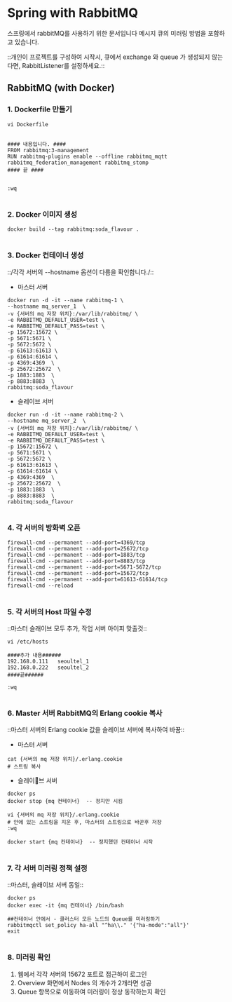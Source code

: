 # Spring with RabbitMQ
스프링에서 rabbitMQ를 사용하기 위한 문서입니다
메시지 큐의 미러링 방법을 포함하고 있습니다.

::개인이 프로젝트를 구성하여 시작시, 큐에서 exchange 와 queue 가 생성되지 않는다면, RabbitListener를 설정하세요.::



## RabbitMQ (with Docker)

### 1. Dockerfile 만들기


```
vi Dockerfile


#### 내용입니다. ####
FROM rabbitmq:3-management
RUN rabbitmq-plugins enable --offline rabbitmq_mqtt rabbitmq_federation_management rabbitmq_stomp
#### 끝 ####


:wq
```


#
### 2. Docker 이미지 생성

```
docker build --tag rabbitmq:soda_flavour .

```


#
### 3. Docker 컨테이너 생성

::/각각 서버의 --hostname 옵션이 다름을 확인합니다./::

* 마스터 서버
```
docker run -d -it --name rabbitmq-1 \
--hostname mq_server_1  \
-v {서버의 mq 저장 위치}:/var/lib/rabbitmq/ \
-e RABBITMQ_DEFAULT_USER=test \
-e RABBITMQ_DEFAULT_PASS=test \
-p 15672:15672 \
-p 5671:5671 \
-p 5672:5672 \
-p 61613:61613 \
-p 61614:61614 \
-p 4369:4369  \
-p 25672:25672  \
-p 1883:1883  \
-p 8883:8883  \
rabbitmq:soda_flavour

```

* 슬레이브 서버
```
docker run -d -it --name rabbitmq-2 \
--hostname mq_server_2  \
-v {서버의 mq 저장 위치}:/var/lib/rabbitmq/ \
-e RABBITMQ_DEFAULT_USER=test \
-e RABBITMQ_DEFAULT_PASS=test \
-p 15672:15672 \
-p 5671:5671 \
-p 5672:5672 \
-p 61613:61613 \
-p 61614:61614 \
-p 4369:4369  \
-p 25672:25672  \
-p 1883:1883  \
-p 8883:8883  \
rabbitmq:soda_flavour

```


#
### 4. 각 서버의 방화벽 오픈

```
firewall-cmd --permanent --add-port=4369/tcp
firewall-cmd --permanent --add-port=25672/tcp
firewall-cmd --permanent --add-port=1883/tcp
firewall-cmd --permanent --add-port=8883/tcp
firewall-cmd --permanent --add-port=5671-5672/tcp
firewall-cmd --permanent --add-port=15672/tcp
firewall-cmd --permanent --add-port=61613-61614/tcp
firewall-cmd --reload

```

#
### 5. 각 서버의 Host 파일 수정
::마스터 슬래이브 모두 추가,  작업 서버 아이피 맞출것::

```
vi /etc/hosts

####추가 내용######
192.168.0.111   seoultel_1
192.168.0.222   seoultel_2
####끝######

:wq
```

#
### 6. Master 서버 RabbitMQ의 Erlang cookie 복사
::마스터 서버의 Erlang cookie 값을 슬레이브 서버에 복사하여 바꿈::

* 마스터 서버
```
cat {서버의 mq 저장 위치}/.erlang.cookie
# 스트링 복사

```

* 슬레이브 서버
```
docker ps
docker stop {mq 컨테이너}  -- 정지만 시킴

vi {서버의 mq 저장 위치}/.erlang.cookie
# 안에 있는 스트링을 지운 후, 마스터의 스트링으로 바꾼후 저장
:wq

docker start {mq 컨테이너}  -- 정지했던 컨테이너 시작

```

#
### 7. 각 서버 미러링 정책 설정
::마스터, 슬래이브 서버 동일::

```
docker ps 
docker exec -it {mq 컨테이너} /bin/bash

##컨테이너 안에서 - 클러스터 모든 노드의 Queue를 미러링하기
rabbitmqctl set_policy ha-all "^ha\\." '{"ha-mode":"all"}'
exit

```

#
### 8. 미러링 확인
1. 웹에서 각각 서버의 15672 포트로 접근하여 로그인
2. Overview 화면에서 Nodes 의 개수가 2개라면 성공
3. Queue 항목으로 이동하여 미러링이 정상 동작하는지 확인